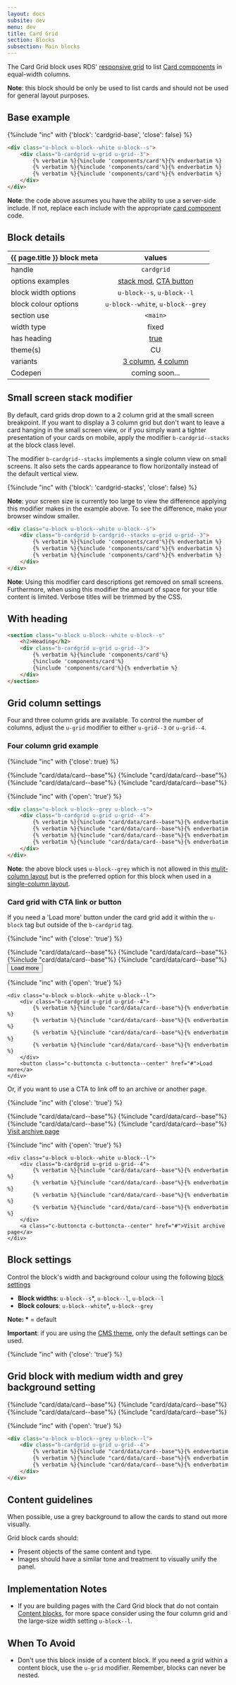 ```yaml
---
layout: docs
subsite: dev
menu: dev
title: Card Grid
section: Blocks
subsection: Main blocks
---
```


The Card Grid block uses RDS' [responsive grid](#) to list [Card components]({{site.url}}/dev/components/cards/card/) in equal-width columns.

**Note**: this block should be only be used to list cards and should not be used for general layout purposes.

## Base example

{%include "inc" with {'block': 'cardgrid-base', 'close': false} %}

```html
<div class="u-block u-block--white u-block--s">
	<div class="b-cardgrid u-grid u-grid--3">
		{% verbatim %}{%include 'components/card'%}{% endverbatim %}
        {% verbatim %}{%include 'components/card'%}{% endverbatim %}
        {% verbatim %}{%include 'components/card'%}{% endverbatim %}
	</div>
</div>
```
**Note**: the code above assumes you have the ability to use a server-side include. If not, replace each include with the appropriate [card component]({{site.url}}/dev/components/cards/card/) code.

## Block details

| {{ page.title }}  block meta   |  values
| --------------| :-------------------------------------:
| handle              | `cardgrid` 
| options examples    | <a href="#small-screen-stack-modifier">stack mod</a>, <a href="#card-grid-with-cta-link-or-button">CTA button</a>
| block width options       | `u-block--s`, `u-block--l`    
| block colour options      | `u-block--white`, `u-block--grey`  
| section use         | `<main>`                  
| width type          | fixed                           
| has heading         | [true](#with-heading)
| theme(s)            | CU
| variants            | [3 column](#grid-column-settings), [4 column](#grid-column-settings)
| Codepen             | coming soon...


## Small screen stack modifier 

By default, card grids drop down to a 2 column grid at the small screen breakpoint. If you want to display a 3 column grid but don't want to leave a card hanging in the small screen view, or if you simply want a tighter presentation of your cards on mobile, apply the modifier `b-cardgrid--stacks` at the block class level.

The modifier `b-cardgrid--stacks` implements a single column view on small screens. It also sets the cards appearance to flow horizontally instead of the default vertical view.

{%include "inc" with {'block': 'cardgrid-stacks', 'close': false} %}

<p class="u-hide-s"><strong>Note</strong>: your screen size is currently too large to view the difference applying this modifier makes in the example above. To see the difference, make your browser window smaller.</p>

```html
<div class="u-block u-block--white u-block--s">
	<div class="b-cardgrid b-cardgrid--stacks u-grid u-grid--3">
		{% verbatim %}{%include 'components/card'%}{% endverbatim %}
        {% verbatim %}{%include 'components/card'%}{% endverbatim %}
        {% verbatim %}{%include 'components/card'%}{% endverbatim %}
	</div>
</div>
```

**Note**: Using this modifier card descriptions get removed on small screens. Furthermore, when using this modifier the amount of space for your title content is limited. Verbose titles will be trimmed by the CSS.

## With heading

```html
<section class="u-block u-block--white u-block--s"
    <h2>Heading</h2>
    <div class="b-cardgrid u-grid u-grid--3">
        {% verbatim %}{%include 'components/card'%}
        {%include 'components/card'%}
        {%include 'components/card'%}{% endverbatim %}
    </div>
</section>
```
## Grid column settings

Four and three column grids are available. To control the number of columns, adjust the `u-grid` modifier to either `u-grid--3` or `u-grid--4`.

### Four column grid example

{%include "inc" with {'close': true} %}

<div class="u-block u-block--grey u-block--l">
	<div class="b-cardgrid u-grid u-grid--4">
		{%include "card/data/card--base"%}
		{%include "card/data/card--base"%}
		{%include "card/data/card--base"%}
		{%include "card/data/card--base"%}
	</div>
</div>

{%include "inc" with {'open': 'true'} %}

```html
<div class="u-block u-block--grey u-block--s">
	<div class="b-cardgrid u-grid u-grid--4">
		{% verbatim %}{%include "card/data/card--base"%}{% endverbatim %}
        {% verbatim %}{%include "card/data/card--base"%}{% endverbatim %}
        {% verbatim %}{%include "card/data/card--base"%}{% endverbatim %}
        {% verbatim %}{%include "card/data/card--base"%}{% endverbatim %}
	</div>
</div>
```
**Note**: the above block uses `u-block--grey` which is not allowed in this [mulit-column layout](#) but is the preferred option for this block when used in a [single-column layout](#).

### Card grid with CTA link or button

If you need a 'Load more' button under the card grid add it within the `u-block` tag but outside of the `b-cardgrid` tag.

{%include "inc" with {'close': 'true'} %}

<div class="u-block u-block--white u-block--l">
	<div class="b-cardgrid u-grid u-grid--4">
		{%include "card/data/card--base"%}
        {%include "card/data/card--base"%}
        {%include "card/data/card--base"%}
        {%include "card/data/card--base"%}
	</div>
	<button class="c-buttoncta c-buttoncta--center" href="#">Load more</a>
</div>

{%include "inc" with {'open': 'true'} %}

```
<div class="u-block u-block--white u-block--l">
	<div class="b-cardgrid u-grid u-grid--4">
		{% verbatim %}{%include "card/data/card--base"%}{% endverbatim %}
        {% verbatim %}{%include "card/data/card--base"%}{% endverbatim %}
        {% verbatim %}{%include "card/data/card--base"%}{% endverbatim %}
        {% verbatim %}{%include "card/data/card--base"%}{% endverbatim %}
	</div>
	<button class="c-buttoncta c-buttoncta--center" href="#">Load more</a>
</div>
```

Or, if you want to use a CTA to link off to an archive or another page.

{%include "inc" with {'close': 'true'} %}

<div class="u-block u-block--white u-block--l">
	<div class="b-cardgrid u-grid u-grid--4">
		{%include "card/data/card--base"%}
        {%include "card/data/card--base"%}
        {%include "card/data/card--base"%}
        {%include "card/data/card--base"%}
	</div>
	<a class="c-buttoncta c-buttoncta--center" href="#">Visit archive page</a>
</div>

{%include "inc" with {'open': 'true'} %}

```
<div class="u-block u-block--white u-block--l">
	<div class="b-cardgrid u-grid u-grid--4">
		{% verbatim %}{%include "card/data/card--base"%}{% endverbatim %}
        {% verbatim %}{%include "card/data/card--base"%}{% endverbatim %}
        {% verbatim %}{%include "card/data/card--base"%}{% endverbatim %}
        {% verbatim %}{%include "card/data/card--base"%}{% endverbatim %}
	</div>
	<a class="c-buttoncta c-buttoncta--center" href="#">Visit archive page</a>
</div>
```


## Block settings

Control the block's width and background colour using the following [block settings](#)

- **Block widths**: `u-block--s`\*, `u-block--l`, `u-block--l`
- **Block colours**: `u-block--white`\*, `u-block--grey`

**Note: \*** = default

**Important**: if you are using the [CMS theme](#), only the default settings can be used.

{%include "inc" with {'close': 'true'} %}

<section class="u-block u-block--grey u-block--l">
	<h2>Grid block with medium width and grey background setting</h2>
	<div class="b-cardgrid u-grid u-grid--4">
		{%include "card/data/card--base"%}
			{%include "card/data/card--base"%}
			{%include "card/data/card--base"%}
			{%include "card/data/card--base"%}
	</div>
</section>

{%include "inc" with {'open': 'true'} %}

```html
<div class="u-block u-block--grey u-block--l">
	<div class="b-cardgrid u-grid u-grid--4">
		{% verbatim %}{%include "card/data/card--base"%}{% endverbatim %}
        {% verbatim %}{%include "card/data/card--base"%}{% endverbatim %}
        {% verbatim %}{%include "card/data/card--base"%}{% endverbatim %}
	</div>
</div>
```

## Content guidelines

When possible, use a grey background to allow the cards to stand out more visually.

Grid block cards should:

- Present objects of the same content and type.
- Images should have a similar tone and treatment to visually unify the panel.

## Implementation Notes

- If you are building pages with the Card Grid block that do not contain [Content blocks](#), for more space consider using the four column grid and the large-size width setting `u-block--l`.

## When To Avoid

- Don't use this block inside of a content block. If you need a grid within a content block, use the `u-grid` modifier. Remember, blocks can never be nested.
